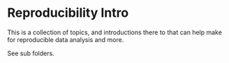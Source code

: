 # Reproducibility Intro

This is a collection of topics, and introductions
there to that can help make for reproducible data
analysis and more.

See sub folders.
